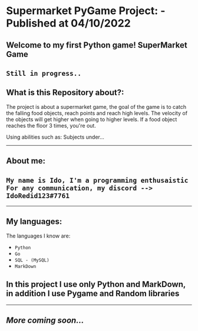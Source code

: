 # ****Supermarket PyGame Project:**** - ****Published at 04/10/2022****

## **Welcome to my first Python game! SuperMarket Game**

```Still in progress..```
---
## **What is this Repository about?:**
The project is about a supermarket game, the goal of the game is to catch the falling food objects, reach points and reach high levels. The velocity of the objects will get higher when going to higher levels. If a food object reaches the floor 3 times, you're out.

Using abilities such as:
Subjects under...

---
## **About me:**
``My name is Ido, I'm a programming enthusaistic``
```For any communication, my discord --> IdoRedid123#7761```
---
---
## **My languages:**
The languages I know are:
- `Python`
- `Go`
- `SQL - (MySQL)`
- `MarkDown`

## In this project I use only Python and MarkDown, in addition I use Pygame and Random libraries
---
## *More coming soon...*


